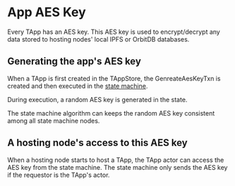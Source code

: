 # App AES Key

Every TApp has an AES key. This AES key is used to encrypt/decrypt any data stored to hosting nodes' local IPFS or OrbitDB databases.

## Generating the app's AES key

When a TApp is first created in the TAppStore, the GenreateAesKeyTxn is created and then executed in the [state machine](state_machine.md).

During execution, a random AES key is generated in the state.

The state machine algorithm can keeps the random AES key consistent among all state machine nodes.

## A hosting node's access to this AES key

When a hosting node starts to host a TApp, the TApp actor can access the AES key from the state machine. The state machine only sends the AES key if the requestor is the TApp's actor.
